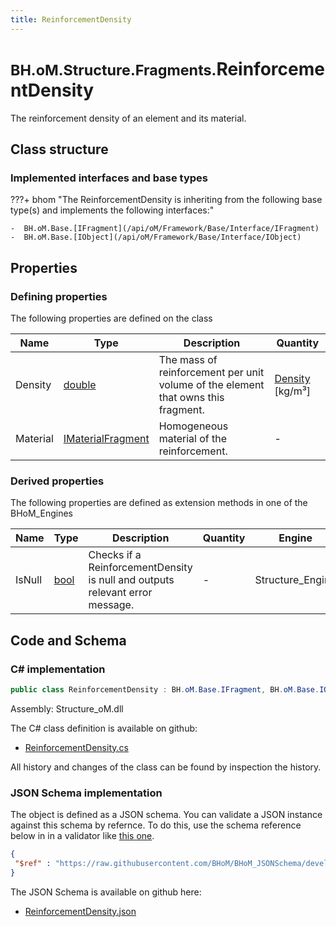 ```yaml
---
title: ReinforcementDensity
---
```


# <small>BH.oM.Structure.Fragments.</small>**ReinforcementDensity**

The reinforcement density of an element and its material.

## Class structure

### Implemented interfaces and base types

???+ bhom "The ReinforcementDensity is inheriting from the following base type(s) and implements the following interfaces:"

    -  BH.oM.Base.[IFragment](/api/oM/Framework/Base/Interface/IFragment)
    -  BH.oM.Base.[IObject](/api/oM/Framework/Base/Interface/IObject)


## Properties



### Defining properties

The following properties are defined on the class

| Name             | Type             | Description      | Quantity         |
|------------------|------------------|------------------|------------------|
| Density | [double](https://learn.microsoft.com/en-us/dotnet/api/System.Double?view=netstandard-2.0) | The mass of reinforcement per unit volume of the element that owns this fragment. | [Density](/api/oM/Dimensional/Quantities/Attributes/Density) [kg/m³] |
| Material | [IMaterialFragment](/api/oM/Analytical/Structure/MaterialFragments/IMaterialFragment) | Homogeneous material of the reinforcement. | - |


### Derived properties

The following properties are defined as extension methods in one of the BHoM_Engines

| Name             | Type             | Description      | Quantity         | Engine           |
|------------------|------------------|------------------|------------------|------------------|
| IsNull | [bool](https://learn.microsoft.com/en-us/dotnet/api/System.Boolean?view=netstandard-2.0) | Checks if a ReinforcementDensity is null and outputs relevant error message. | - | Structure_Engine |


## Code and Schema

### C# implementation

``` C# title="C#"
public class ReinforcementDensity : BH.oM.Base.IFragment, BH.oM.Base.IObject
```

Assembly: Structure_oM.dll

The C# class definition is available on github:

- [ReinforcementDensity.cs](https://github.com/BHoM/BHoM/blob/develop/Structure_oM/Fragments\ReinforcementDensity.cs)

All history and changes of the class can be found by inspection the history.
### JSON Schema implementation

The object is defined as a JSON schema. You can validate a JSON instance against this schema by refernce. To do this, use the schema reference below in in a validator like [this one](https://www.jsonschemavalidator.net/).

``` json title="JSON Schema"
{
 "$ref" : "https://raw.githubusercontent.com/BHoM/BHoM_JSONSchema/develop/Structure_oM/Fragments/ReinforcementDensity.json"
}
```

The JSON Schema is available on github here:

- [ReinforcementDensity.json](https://github.com/BHoM/BHoM_JSONSchema/blob/develop/Structure_oM/Fragments/ReinforcementDensity.json)
